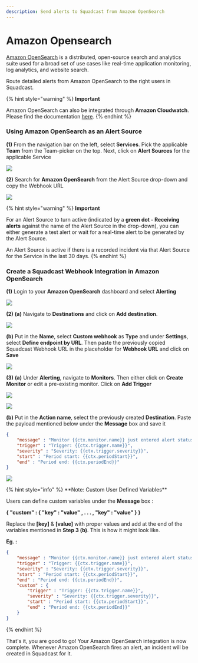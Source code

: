 ```yaml
---
description: Send alerts to Squadcast from Amazon OpenSearch
---
```


# Amazon Opensearch

[Amazon OpenSearch](https://aws.amazon.com/opensearch-service/) is a distributed, open-source search and analytics suite used for a broad set of use cases like real-time application monitoring, log analytics, and website search.

Route detailed alerts from Amazon OpenSearch to the right users in Squadcast.

{% hint style="warning" %}
**Important**

Amazon OpenSearch can also be integrated through **Amazon Cloudwatch**. Please find the documentation [here](https://support.squadcast.com/docs/amazon-cloudwatch-aws).
{% endhint %}

### Using Amazon OpenSearch as an Alert Source

**(1)** From the navigation bar on the left, select **Services**. Pick the applicable **Team** from the Team-picker on the top. Next, click on **Alert Sources** for the applicable Service

![](../../.gitbook/assets/alert\_source\_1.png)

**(2)** Search for **Amazon OpenSearch** from the Alert Source drop-down and copy the Webhook URL

![](../../.gitbook/assets/amazon\_opensearch\_1.png)

{% hint style="warning" %}
**Important**

For an Alert Source to turn active (indicated by a **green dot - Receiving alerts** against the name of the Alert Source in the drop-down), you can either generate a test alert or wait for a real-time alert to be generated by the Alert Source.

An Alert Source is active if there is a recorded incident via that Alert Source for the Service in the last 30 days.
{% endhint %}

### Create a Squadcast Webhook Integration in Amazon OpenSearch

**(1)** Login to your **Amazon OpenSearch** dashboard and select **Alerting**

![](../../.gitbook/assets/amazon\_opensearch\_2.png)

**(2)** **(a)** Navigate to **Destinations** and click on **Add destination**.

![](../../.gitbook/assets/amazon\_opensearch\_3.png)

**(b)** Put in the **Name**, select **Custom webhook** as **Type** and under **Settings**, select **Define endpoint by URL**. Then paste the previously copied Squadcast Webhook URL in the placeholder for **Webhook URL** and click on **Save**

![](../../.gitbook/assets/amazon\_opensearch\_4.png)

**(3)** **(a)** Under **Alerting**, navigate to **Monitors**. Then either click on **Create Monitor** or edit a pre-existing monitor. Click on **Add Trigger**

![](../../.gitbook/assets/amazon\_opensearch\_5.png)

![](../../.gitbook/assets/amazon\_opensearch\_6.png)

**(b)** Put in the **Action name**, select the previously created **Destination**. Paste the payload mentioned below under the **Message** box and save it

```json
{ 
    "message" : "Monitor {{ctx.monitor.name}} just entered alert status. Please investigate the issue ",
    "trigger" : "Trigger: {{ctx.trigger.name}}",
    "severity" : "Severity: {{ctx.trigger.severity}}",
    "start" : "Period start: {{ctx.periodStart}}", 
    "end" : "Period end: {{ctx.periodEnd}}"
}
```

![](../../.gitbook/assets/amazon\_opensearch\_7.png)

{% hint style="info" %}
\*\*Note: Custom User Defined Variables\*\*

Users can define custom variables under the **Message** box :

**{ "custom" : { "key" : "value" , . . . , "key" : "value" } }**

Replace the **\[key]** & **\[value]** with proper values and add at the end of the variables mentioned in **Step 3 (b)**. This is how it might look like.

**Eg. :**

```json
{ 
    "message" : "Monitor {{ctx.monitor.name}} just entered alert status. Please investigate the issue ",
    "trigger" : "Trigger: {{ctx.trigger.name}}",
    "severity" : "Severity: {{ctx.trigger.severity}}",
    "start" : "Period start: {{ctx.periodStart}}", 
    "end" : "Period end: {{ctx.periodEnd}}",
    "custom" : {
        "trigger" : "Trigger: {{ctx.trigger.name}}",
        "severity" : "Severity: {{ctx.trigger.severity}}",
        "start" : "Period start: {{ctx.periodStart}}", 
        "end" : "Period end: {{ctx.periodEnd}}"
    }
}
```
{% endhint %}

That's it, you are good to go! Your Amazon OpenSearch integration is now complete. Whenever Amazon OpenSearch fires an alert, an incident will be created in Squadcast for it.
